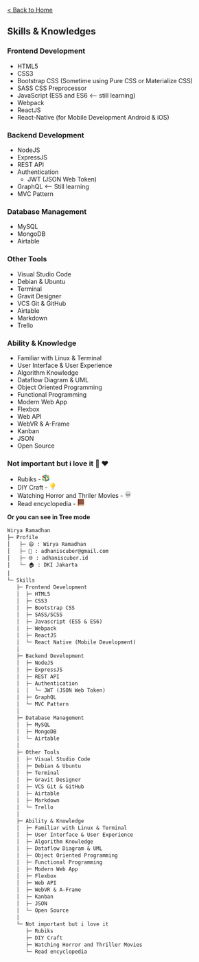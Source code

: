 [< Back to Home](Readme.md)

## Skills & Knowledges
### Frontend Development
- HTML5
- CSS3
- Bootstrap CSS (Sometime using Pure CSS or Materialize CSS)
- SASS CSS Preprocessor
- JavaScript (ES5 and ES6 <-- still learning)
- Webpack
- ReactJS
- React-Native (for Mobile Development Android & iOS)

### Backend Development
- NodeJS
- ExpressJS
- REST API
- Authentication
   - JWT (JSON Web Token)
- GraphQL <-- Still learning
- MVC Pattern  

### Database Management
- MySQL
- MongoDB
- Airtable

### Other Tools
- Visual Studio Code   
- Debian & Ubuntu
- Terminal
- Gravit Designer
- VCS Git & GitHub
- Airtable
- Markdown
- Trello

### Ability & Knowledge
- Familiar with Linux & Terminal
- User Interface & User Experience
- Algorithm Knowledge
- Dataflow Diagram & UML
- Object Oriented Programming
- Functional Programming
- Modern Web App
- Flexbox
- Web API
- WebVR & A-Frame
- Kanban   
- JSON
- Open Source

### Not important but i love it 🖤 ♥
- Rubiks - ![Rubik](/assets/rubik.png)
- DIY Craft - ![DIY](/assets/light-bulb.png)
- Watching Horror and Thriler Movies - ![Movies](/assets/skull.png)
- Read encyclopedia - ![book](/assets/book.png)

**Or you can see in Tree mode** 
```
Wirya Ramadhan
├─ Profile
│   ├─ 😄 : Wirya Ramadhan
│   ├─ 📧 : adhaniscuber@gmail.com
│   ├─ 🌐 : adhaniscuber.id
│   └─ 🏠 : DKI Jakarta
│
└─ Skills
   ├─ Frontend Development
   │  ├─ HTML5
   │  ├─ CSS3
   │  ├─ Bootstrap CSS    
   │  ├─ SASS/SCSS
   │  ├─ Javascript (ES5 & ES6)
   │  ├─ Webpack
   │  ├─ ReactJS
   │  └─ React Native (Mobile Development)
   │ 
   ├─ Backend Development
   │  ├─ NodeJS
   │  ├─ ExpressJS    
   │  ├─ REST API
   │  ├─ Authentication
   │  │  └─ JWT (JSON Web Token) 
   │  ├─ GraphQL
   │  └─ MVC Pattern
   │ 
   ├─ Database Management
   │  ├─ MySQL
   │  ├─ MongoDB
   │  └─ Airtable
   │
   ├─ Other Tools
   │  ├─ Visual Studio Code   
   │  ├─ Debian & Ubuntu
   │  ├─ Terminal
   │  ├─ Gravit Designer
   │  ├─ VCS Git & GitHub
   │  ├─ Airtable
   │  ├─ Markdown
   │  └─ Trello
   │   
   ├─ Ability & Knowledge
   │  ├─ Familiar with Linux & Terminal
   │  ├─ User Interface & User Experience
   │  ├─ Algorithm Knowledge
   │  ├─ Dataflow Diagram & UML
   │  ├─ Object Oriented Programming
   │  ├─ Functional Programming
   │  ├─ Modern Web App
   │  ├─ Flexbox
   │  ├─ Web API
   │  ├─ WebVR & A-Frame
   │  ├─ Kanban   
   │  ├─ JSON
   │  └─ Open Source
   │ 
   └─ Not important but i love it
      ├─ Rubiks
      ├─ DIY Craft
      ├─ Watching Horror and Thriller Movies
      └─ Read encyclopedia
